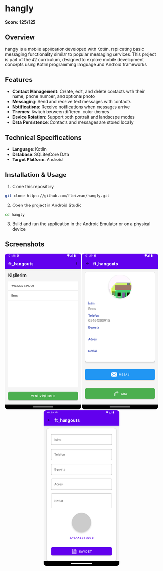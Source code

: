 # hangly
#### Score: 125/125

## Overview
hangly is a mobile application developed with Kotlin, replicating basic messaging functionality similar to popular messaging services. This project is part of the 42 curriculum, designed to explore mobile development concepts using Kotlin programming language and Android frameworks.

## Features
- **Contact Management**: Create, edit, and delete contacts with their name, phone number, and optional photo
- **Messaging**: Send and receive text messages with contacts
- **Notifications**: Receive notifications when messages arrive
- **Themes**: Switch between different color themes
- **Device Rotation**: Support both portrait and landscape modes
- **Data Persistence**: Contacts and messages are stored locally

## Technical Specifications
- **Language**: Kotlin
- **Database**: SQLite/Core Data
- **Target Platform**: Android

## Installation & Usage
1. Clone this repository
```bash
git clone https://github.com/fleizean/hangly.git
```
2. Open the project in Android Studio
```bash
cd hangly
```
3. Build and run the application in the Android Emulator or on a physical device

## Screenshots

<div align="center">
    <img src="images/ana_sayfa.png" alt="Home Screen" width="250"/>
    <img src="images/detay.png" alt="Contact Detail" width="250"/>
    <img src="images/kisi-ekle.png" alt="Add Contact" width="250"/>
</div>
